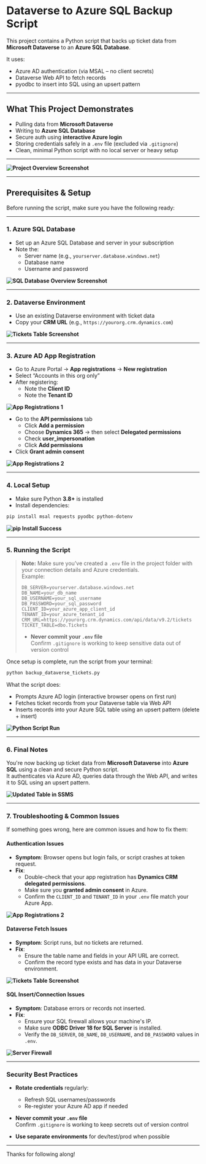 # Dataverse to Azure SQL Backup Script

This project contains a Python script that backs up ticket data from **Microsoft Dataverse** to an **Azure SQL Database**.

It uses:
- Azure AD authentication (via MSAL – no client secrets)
- Dataverse Web API to fetch records
- pyodbc to insert into SQL using an upsert pattern

---

## What This Project Demonstrates

- Pulling data from **Microsoft Dataverse**
- Writing to **Azure SQL Database**
- Secure auth using **interactive Azure login**
- Storing credentials safely in a `.env` file (excluded via `.gitignore`)
- Clean, minimal Python script with no local server or heavy setup

---

**![Project Overview Screenshot](https://raw.githubusercontent.com/jonathanduru/dataverse-backup-script/master/images/Screenshot%202025-03-23%20143043.png)**

---

## Prerequisites & Setup

Before running the script, make sure you have the following ready:

---

### 1. Azure SQL Database

- Set up an Azure SQL Database and server in your subscription
- Note the:
  - Server name (e.g., `yourserver.database.windows.net`)
  - Database name
  - Username and password

**![SQL Database Overview Screenshot](https://raw.githubusercontent.com/jonathanduru/dataverse-backup-script/refs/heads/master/images/Screenshot%202025-03-23%20145532.png)**

---

### 2. Dataverse Environment

- Use an existing Dataverse environment with ticket data
- Copy your **CRM URL** (e.g., `https://yourorg.crm.dynamics.com`)

**![Tickets Table Screenshot](https://raw.githubusercontent.com/jonathanduru/dataverse-backup-script/refs/heads/master/images/PowerApps_Tickets.png)**

---

### 3. Azure AD App Registration

- Go to Azure Portal → **App registrations** → **New registration**
- Select “Accounts in this org only”
- After registering:
  - Note the **Client ID**
  - Note the **Tenant ID**
    
**![App Registrations 1](https://raw.githubusercontent.com/jonathanduru/dataverse-backup-script/refs/heads/master/images/AppRegistrations1.png)**

- Go to the **API permissions** tab
  - Click **Add a permission**
  - Choose **Dynamics 365** → then select **Delegated permissions**
  - Check **user_impersonation**
  - Click **Add permissions**
- Click **Grant admin consent**

**![App Registrations 2](https://raw.githubusercontent.com/jonathanduru/dataverse-backup-script/refs/heads/master/images/AppRegistrations2.png)**

---

### 4. Local Setup

- Make sure Python **3.8+** is installed
- Install dependencies:

```bash
pip install msal requests pyodbc python-dotenv
```

**![pip Install Success](https://raw.githubusercontent.com/jonathanduru/dataverse-backup-script/refs/heads/master/images/PipInstallSuccess.png)**


---

### 5. Running the Script

> **Note:** Make sure you’ve created a `.env` file in the project folder with your connection details and Azure credentials.  
> Example:
> ```env
> DB_SERVER=yourserver.database.windows.net
> DB_NAME=your_db_name
> DB_USERNAME=your_sql_username
> DB_PASSWORD=your_sql_password
> CLIENT_ID=your_azure_app_client_id
> TENANT_ID=your_azure_tenant_id
> CRM_URL=https://yourorg.crm.dynamics.com/api/data/v9.2/tickets
> TICKET_TABLE=dbo.Tickets
> ```
>- **Never commit your `.env` file**  
  Confirm `.gitignore` is working to keep sensitive data out of version control

Once setup is complete, run the script from your terminal:

```bash
python backup_dataverse_tickets.py
```

What the script does:

- Prompts Azure AD login (interactive browser opens on first run)
- Fetches ticket records from your Dataverse table via Web API
- Inserts records into your Azure SQL table using an upsert pattern (delete + insert)


**![Python Script Run](https://raw.githubusercontent.com/jonathanduru/dataverse-backup-script/refs/heads/master/images/ScriptRun.png)**

---

### 6. Final Notes

You're now backing up ticket data from **Microsoft Dataverse** into **Azure SQL** using a clean and secure Python script.  
It authenticates via Azure AD, queries data through the Web API, and writes it to SQL using an upsert pattern.

**![Updated Table in SSMS](https://raw.githubusercontent.com/jonathanduru/dataverse-backup-script/refs/heads/master/images/TableINssms.png)**

---

### 7. Troubleshooting & Common Issues

If something goes wrong, here are common issues and how to fix them:



#### Authentication Issues

- **Symptom**: Browser opens but login fails, or script crashes at token request.
- **Fix**:
  - Double-check that your app registration has **Dynamics CRM delegated permissions**.
  - Make sure you **granted admin consent** in Azure.
  - Confirm the `CLIENT_ID` and `TENANT_ID` in your `.env` file match your Azure App.

**![App Registrations 2](https://raw.githubusercontent.com/jonathanduru/dataverse-backup-script/refs/heads/master/images/AppRegistrations2.png)**



#### Dataverse Fetch Issues

- **Symptom**: Script runs, but no tickets are returned.
- **Fix**:
  - Ensure the table name and fields in your API URL are correct.
  - Confirm the record type exists and has data in your Dataverse environment.

**![Tickets Table Screenshot](https://raw.githubusercontent.com/jonathanduru/dataverse-backup-script/refs/heads/master/images/TicketsTable.png)**



#### SQL Insert/Connection Issues

- **Symptom**: Database errors or records not inserted.
- **Fix**:
  - Ensure your SQL firewall allows your machine's IP.
  - Make sure **ODBC Driver 18 for SQL Server** is installed.
  - Verify the `DB_SERVER`, `DB_NAME`, `DB_USERNAME`, and `DB_PASSWORD` values in `.env`.

**![Server Firewall](https://raw.githubusercontent.com/jonathanduru/dataverse-backup-script/refs/heads/master/images/Server_Firewall.png)**

---

### Security Best Practices

- **Rotate credentials** regularly:
  - Refresh SQL usernames/passwords
  - Re-register your Azure AD app if needed

- **Never commit your `.env` file**  
  Confirm `.gitignore` is working to keep secrets out of version control

- **Use separate environments** for dev/test/prod when possible


---

Thanks for following along!

